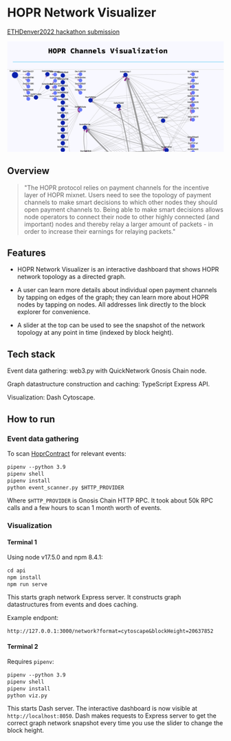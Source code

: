 # HOPR Network Visualizer

[ETHDenver2022 hackathon submission](https://hackerlink.io/buidl/2104)

![Visualizer screenshot](assets/hopr-network-viz.png)

## Overview

> "The HOPR protocol relies on payment channels for the incentive layer of HOPR mixnet. Users need to see the topology of payment channels to make smart decisions to which other nodes they should open payment channels to. Being able to make smart decisions allows node operators to connect their node to other highly connected (and important) nodes and thereby relay a larger amount of packets - in order to increase their earnings for relaying packets."

## Features

- HOPR Network Visualizer is an interactive dashboard that shows HOPR network topology as a directed graph.

- A user can learn more details about individual open payment channels by tapping on edges of the graph; they can learn more about HOPR nodes by tapping on nodes. All addresses link directly to the block explorer for convenience.

- A slider at the top can be used to see the snapshot of the network topology at any point in time (indexed by block height).

## Tech stack

Event data gathering: web3.py with QuickNetwork Gnosis Chain node.

Graph datastructure construction and caching: TypeScript Express API.

Visualization: Dash Cytoscape.

## How to run

### Event data gathering

To scan [HoprContract](https://blockscout.com/xdai/mainnet/address/0xD2F008718EEdD7aF7E9a466F5D68bb77D03B8F7A/transactions) for relevant events:

```
pipenv --python 3.9
pipenv shell
pipenv install
python event_scanner.py $HTTP_PROVIDER
```

Where `$HTTP_PROVIDER` is Gnosis Chain HTTP RPC. It took about 50k RPC calls and a few hours to scan 1 month worth of events.

### Visualization

#### Terminal 1


Using node v17.5.0 and npm 8.4.1:

```
cd api
npm install
npm run serve
```

This starts graph network Express server. It constructs graph datastructures from events and does caching. 

Example endpont:

```
http://127.0.0.1:3000/network?format=cytoscape&blockHeight=20637852
```

#### Terminal 2

Requires `pipenv`:

```
pipenv --python 3.9
pipenv shell
pipenv install
python viz.py
```

This starts Dash server. The interactive dashboard is now visible at `http://localhost:8050`. Dash makes requests to Express server to get the correct graph network snapshot every time you use the slider to change the block height.
